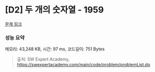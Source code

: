 # [D2] 두 개의 숫자열 - 1959 

[문제 링크](https://swexpertacademy.com/main/code/problem/problemDetail.do?contestProbId=AV5PpoFaAS4DFAUq) 

### 성능 요약

메모리: 43,248 KB, 시간: 97 ms, 코드길이: 751 Bytes



> 출처: SW Expert Academy, https://swexpertacademy.com/main/code/problem/problemList.do